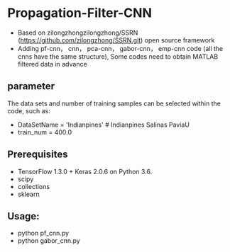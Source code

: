 # Propagation-Filter-CNN
- Based on zilongzhongzilongzhong/SSRN (https://github.com/zilongzhong/SSRN.git) open source framework
- Adding pf-cnn， cnn， pca-cnn， gabor-cnn， emp-cnn code (all the cnns have the same structure), Some codes need to obtain MATLAB filtered data in advance

## parameter
The data sets and  number of training samples can be selected within the code, such as:
- DataSetName = 'Indianpines'      # Indianpines  Salinas  PaviaU
- train_num = 400.0

## Prerequisites
- TensorFlow 1.3.0 + Keras 2.0.6 on Python 3.6.
- scipy
- collections
- sklearn

## Usage:
- python pf_cnn.py     
- python gabor_cnn.py
